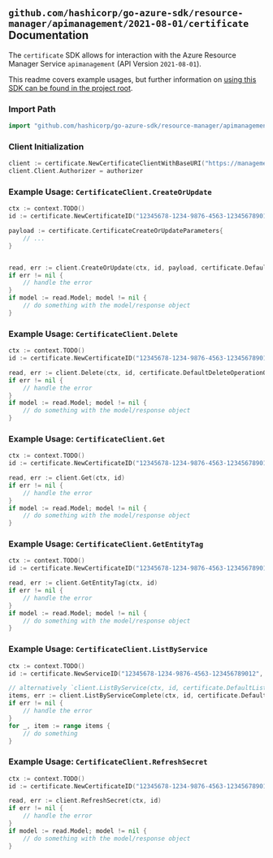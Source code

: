 
## `github.com/hashicorp/go-azure-sdk/resource-manager/apimanagement/2021-08-01/certificate` Documentation

The `certificate` SDK allows for interaction with the Azure Resource Manager Service `apimanagement` (API Version `2021-08-01`).

This readme covers example usages, but further information on [using this SDK can be found in the project root](https://github.com/hashicorp/go-azure-sdk/tree/main/docs).

### Import Path

```go
import "github.com/hashicorp/go-azure-sdk/resource-manager/apimanagement/2021-08-01/certificate"
```


### Client Initialization

```go
client := certificate.NewCertificateClientWithBaseURI("https://management.azure.com")
client.Client.Authorizer = authorizer
```


### Example Usage: `CertificateClient.CreateOrUpdate`

```go
ctx := context.TODO()
id := certificate.NewCertificateID("12345678-1234-9876-4563-123456789012", "example-resource-group", "serviceValue", "certificateIdValue")

payload := certificate.CertificateCreateOrUpdateParameters{
	// ...
}


read, err := client.CreateOrUpdate(ctx, id, payload, certificate.DefaultCreateOrUpdateOperationOptions())
if err != nil {
	// handle the error
}
if model := read.Model; model != nil {
	// do something with the model/response object
}
```


### Example Usage: `CertificateClient.Delete`

```go
ctx := context.TODO()
id := certificate.NewCertificateID("12345678-1234-9876-4563-123456789012", "example-resource-group", "serviceValue", "certificateIdValue")

read, err := client.Delete(ctx, id, certificate.DefaultDeleteOperationOptions())
if err != nil {
	// handle the error
}
if model := read.Model; model != nil {
	// do something with the model/response object
}
```


### Example Usage: `CertificateClient.Get`

```go
ctx := context.TODO()
id := certificate.NewCertificateID("12345678-1234-9876-4563-123456789012", "example-resource-group", "serviceValue", "certificateIdValue")

read, err := client.Get(ctx, id)
if err != nil {
	// handle the error
}
if model := read.Model; model != nil {
	// do something with the model/response object
}
```


### Example Usage: `CertificateClient.GetEntityTag`

```go
ctx := context.TODO()
id := certificate.NewCertificateID("12345678-1234-9876-4563-123456789012", "example-resource-group", "serviceValue", "certificateIdValue")

read, err := client.GetEntityTag(ctx, id)
if err != nil {
	// handle the error
}
if model := read.Model; model != nil {
	// do something with the model/response object
}
```


### Example Usage: `CertificateClient.ListByService`

```go
ctx := context.TODO()
id := certificate.NewServiceID("12345678-1234-9876-4563-123456789012", "example-resource-group", "serviceValue")

// alternatively `client.ListByService(ctx, id, certificate.DefaultListByServiceOperationOptions())` can be used to do batched pagination
items, err := client.ListByServiceComplete(ctx, id, certificate.DefaultListByServiceOperationOptions())
if err != nil {
	// handle the error
}
for _, item := range items {
	// do something
}
```


### Example Usage: `CertificateClient.RefreshSecret`

```go
ctx := context.TODO()
id := certificate.NewCertificateID("12345678-1234-9876-4563-123456789012", "example-resource-group", "serviceValue", "certificateIdValue")

read, err := client.RefreshSecret(ctx, id)
if err != nil {
	// handle the error
}
if model := read.Model; model != nil {
	// do something with the model/response object
}
```
